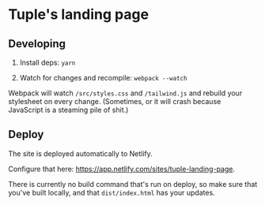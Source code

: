 # Tuple's landing page

## Developing

1. Install deps: `yarn`

2. Watch for changes and recompile: `webpack --watch`

Webpack will watch `/src/styles.css` and `/tailwind.js` and rebuild your stylesheet on every change. (Sometimes, or it will crash because JavaScript is a steaming pile of shit.)

## Deploy

The site is deployed automatically to Netlify.

Configure that here: https://app.netlify.com/sites/tuple-landing-page.

There is currently no build command that's run on deploy, so make sure that you've built locally, and that `dist/index.html` has your updates.
